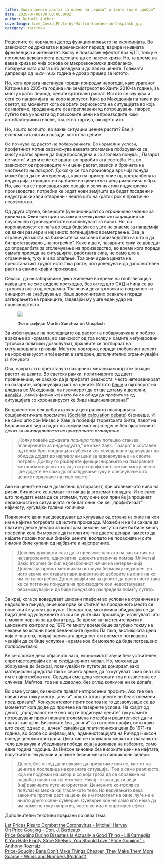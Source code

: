```yaml
---
title: Зошто цените растат за време на „криза“ и зошто тоа е „добро“
date: 2020-04-06T00:00:00.000Z
author: Default Author
coverImage: Sime_Covid_Photo-by-Martin-Sanchez-on-Unsplash.jpg
category: текстови
---
```


Рецесиите се нормален дел од функционирањето на економијата. Во зависност од државата и временскиот период, варира и нивната фреквенција и интензитет. Колку е поизразен ефектот врз БДП, толку е поголема веројатноста рецесијата да се нарече криза. Но, за време на ваква криза во чија основа се макроекономски дизбаланси, побарувачката опаѓа што доведува и до пад на цените. Големата депресија од 1929-1932 година е добар пример за истото.

Но, кога кризата настанува поради природни непогоди, како ураганoт Катрина во 2005-та година или земјотресот во Хаити 2010-та година, за многу краток период, цените вртоглаво растат. Истото се случува и сега со пандемијата на коронавирусот. Како во Македонија па така и во светот, во моментот кога се сфати сериозноста на ситуацијата во која се наоѓаме, продавниците беа преплавени од потрошувачи. Набрзо, луѓето беа ужаснати од повисоките цени на производите како антибактериски гелови, тоалетна хартија, овошјето итн.

Но, зошто воопшто, во вакви ситуации цените растат? Еве ја економската логика позади растот на цените 

Се почнува од растот на побарувачката. Во нормални услови, профитниот мотив овозможува ваквата зголемена побарувачка за многу кратко време да биде проследена и со зголема понуда. ,,Пазарот се чисти” и цените ќе се вратат во првобитната состојба. Но, во зависност од производите чии цени растат, зависи и брзината на _чистењето на пазарот_. Доколку се тоа произоводи врз чија понуда може брзо да се интервенира, како на пример оние од прехранбената индустрија, периодот на враќање на цените на предкризно ниво е брз. Но, ако тоа се производи како овошје и зеленчук или индустриско производство, потребни ќе бидат нови земјишта да бидат посадени и  индустриски хали отворени - нешто што на краток рок е практично невозможно.

Од друга страна, бизнисите функционираат со _ограничено знаење_ за иднината. Оние чии претпоставки и oчекувања се попрецизни се поуспешни од конкурентите и испливуваат на врвот. Но, со коронавирусот се паѓа во вода бидејќи се уште не знаеме за пандемија од вакви размери и нејзиното потенцијално времетраење. Ова ја ограничува моќта на бизнисите за масовно производство на што и да би претставувало ,,најпотребно”. Како и да е, пазарните сили ќе доведат до определбата за зголемување на производство, во време кога поради самата природа на ситуацијата, работната сила, не само што е ограничена, туку е и во опаѓање. Тоа значи дека цената на преостанатиот трудот исто така расте, што доведува и до дополнителен раст на самите крајни производи.

Секако, да не заборавиме дека живееме во време на глобализација каква што не сме виделе претходно, без оглед што САД и Кина се во трговска војна од неодамна. Тоа значи дека трговската поврзаност и синџирот на снабудување  беше дополнително осакатен поради затворањето на границите, задавајќи му уште еден удар на производството. 

<figure>

![](http://libertaniabackup.local/wp-content/uploads/2020/04/Sime_Covid_Photo-by-Martin-Sanchez-on-Unsplash.jpg)

<figcaption>

Фотографија: Martin Sanchez on Unsplash

</figcaption>

</figure>

За избегнување на последиците од растот на побарувачката и побрзо враќање во нормала, во зависност од тоа колку и самите меѓународни трговски политики дозволуваат, државите се потпираат на меѓународната трговија. Меѓутоа повторно, поради глобалниот аспект на коронавирусот и тој вентил е затворен, дополнително ограничувајќи ја понудата. 

Ова, накратко го претставува пазарниот механизам кој стои позади растот на цените. Во светски рамки, политичарите од двете провиненции, не сакајќи да ја прифатат реалноста, често интервенираат на пазарите, забранувајќи раст на цените. Истото [беше](https://mbh.mk/2020/03/16/bektesi-vlada-zamrznuvanje-ceni/?fbclid=IwAR3tTJ75bHNOFyOJyePku4lKHYbY2i9RfSDgSM3cib8aYQkeDIXlIrMamBE) и одговорот на владата во Македонија, па премиерот да отиде дотаму и дополни, [велејќи](https://centar.mk/blog/2020/03/22/sekoja-firma-koja-shto-ke-se-obide-da-profitira-od-situatsijata-so-koronavirusot-ke-bide-natsionalizirana/) ,,секоја фирма која што ќе се обиде да профитира од ситуацијата со коронавирусот ќе биде национализирана!”

Во дваесетиот век дебатата околу централното планирање и социјалистичката пресметка ([Socialist calculation debate](https://www.libertarianism.org/encyclopedia/socialist-calculation-debate?fbclid=IwAR2HWq_aIGNv1qJvwrVKCLxD9naWvkDWSeQJcm1qUY3l7HG7te7zWieGT7M)) беснееше. И не само што фон Мизес и Хаек ја победија теоретската битка, падот на Берлинскиот ѕид и падот на комунизмот кој следеше беа практичниот доказ за _неизводливоста на централното планирање_. 

> „Колку повеќе државата _планирa_ толку потешко станува планирањето за индивидуата,” ќе каже Хаек. Пазарот е составен од голем број поединци и субјекти кои секојдневно одлучуваат во обид да дојдат до најповолни цени за задоволување на своите потреби. Доклку го разберете функционирањето на пазараниот механизам и улогата која ја игра профитниот мотив многу лесно ,,ќе дојдете не само до оправдување туку и олеснување што цените пораснале на прво место.” 

Ако на цените не им е дозволено да пораснат, при зголеменото ниво на ризик, бизнисите ќе немаат поттик да ја зголемат понудата. И не само што понудата нема да се зголеми, туку оние кои први ќе ја проценат сериозноста на ситуацијата ќе бидат оние кои ќе ,,профитираат” најмногу, купувајќи големи количини. 

Повисоките цени пак доведуваат до купување од страна на оние на кои им е најитна потребата од истите производи. Можеби и не би сакале да платите двесте денари за килограм лимони, меѓутоа вие би биле многу посреќни кога би можеле да ги платите тие двесте денари наместо да најдете празни полици бидејќи цените  воопшто не пораснале и сите лимони биле купени од најбрзите и најспретните.

> Доколку државата сака да ја превземе улогата на заштитник на најзагрозените, еднократна, директна парична помош (Universal Basic Income) би бил најбезболниот начин на интервенција. Додека пазарниот механизам останува безмалку недопрен, во исто време им ставате пари директно во џебовите на оние на кој им се најпотребни. Дозволувајќи им на цените да растат исто така ќе се поттикне понудата на производите кои недостасуваат, овозможувајќи и да биде поеднакво распредела помеѓу луѓето.

За крај, кога се воведуваат ценовни плафони во услови на ограничена и недоволна понуда, оние кои први ќе стигнат на продажното место се оние кои ќе успеат да купат. Поради тоа, многумина обидувајќи се да бидат дел од услужените за кои се уште има производи, излегуваат што е можно порано за да фатат ред. За време на нафтените кризи и ценовните контроли од 1970-те многу време беше загубено токму на чекање во колони пред бензинските пумпи. Па така, вистинската цена која е платена, покрај паричната вредност е и времето потрошено чекајќи да се биде услужен - време кое би можело да биде потрешено _попродуктивно_.

Ќе се сложам дека објасното вака, економистот звучи бесчуствителен, спротивставувајќи се на секојдневниот морал. Но, можеме да зборуваме до бескрај, повикувајќи ги луѓето да донираат, како материјални средства така и своето време, да го купуваат само она што им е најпотребно итн. Сведоци сме дека честопати тоа и навистина се случува. Меѓутоа, тоа не е доволно, без оглед колку не ни се допаѓа.  

Во овие услови, бизнисите прават натпросечни профити. Ако тие беа навистина толку многу ,,алчни”, зошто тогаш цените не беа зголемени пред кризата?  Конкурентскиот притисок тоа не го дозволуваше се до моментот кога дојде до промена на пазарните услови. На крајот од денот, ,,продавачот не е оној кој ги подигнува цените” туку самите потрошувачи преку нивната зголемена потреба и решителност да ги платат тие цени. Бизнисите беа ,,алчни” за поголем профит, исто како што секој од нас e ,,алчен” сакајќи да плати пониска цена.Во 1971-та година, во борба со инфлацијаta,  aдминистрацијата на Ричард Никсон воведе ценовни контроли. Дека тие се популарна мерка кај гласачкото тело докажува и убедливата победа која ја доживеа на изборите, само една година подоцна. За Никсон виновни беа високите цени на нафтата, валутните шпекулации и алчните бизнисмени и синдикални лидери.

> Денес, без оглед дали сакаме да прифатиме или не, растот на цените е последица на кризната ситуација.  Tоа е само реалноста, која не подлежи на избор и со која треба да се справиме на најдобар начин на кој можеме. Никој не сака да ги види (нај)ранливите луѓе искористени. Ценовните контроли се популарна мерка кај гласачкото тело. Но верувањето дека законите против раст на цени ќе им помогнат на овие  луѓе не е ништо друго освен суеверие. Суеверие кое не само што нема да им помогне туку напротив, често ќе има и спротивен ефект.

Дополнителни текстови поврзани со оваа тема:

[Let Prices Rise to Combat the Coronavirus - Mitchell Harvey  
](https://fee.org/articles/let-prices-rise-to-combat-the-coronavirus/)[On Price Gouging - Don. J. Bordeaux  
](https://fee.org/articles/on-price-gouging/)[Price Gouging During Disasters Is Actually a Good Thing - Lili Carneglia  
](https://fee.org/articles/price-gouging-during-disasters-is-actually-a-good-thing/)[If You Hate Empty Store Shelves, You Should Love "Price Gouging" - Anthony Rozmajzl  
](https://fee.org/articles/if-you-hate-empty-store-shelves-you-should-love-price-gouging/)[Price-Gouging Bans Don’t Make Things Cheaper, They Make Them More Scarce - Words and Numbers (Podcast)  
](https://fee.org/shows/audio/words-numbers/price-gouging-bans-don-t-make-things-cheaper-they-make-them-more-scarce/)
